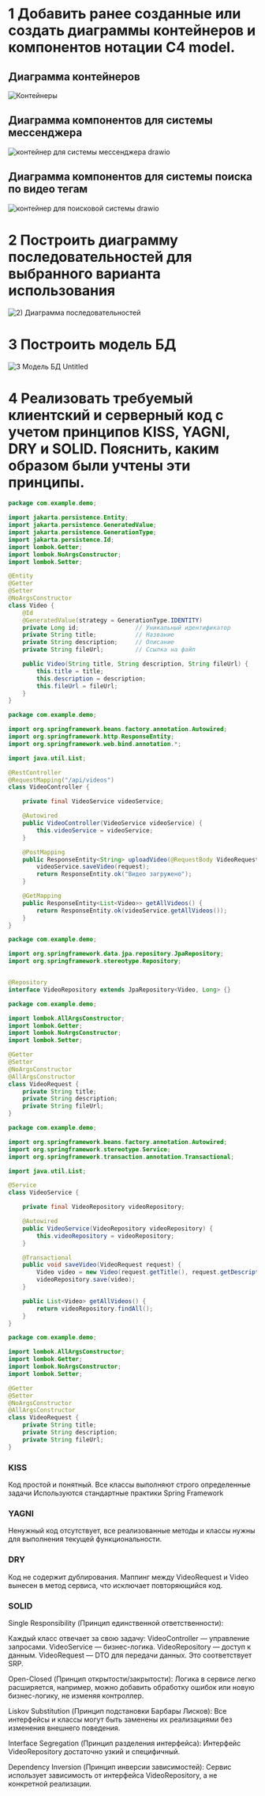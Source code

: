 # 1 Добавить ранее созданные или создать диаграммы контейнеров и компонентов нотации C4 model. 


## Диаграмма контейнеров
![Контейнеры](https://github.com/user-attachments/assets/6670f1d2-8f60-4e82-bf86-741a1f284742)

## Диаграмма компонентов для системы мессенджера
![контейнер для системы мессенджера drawio](https://github.com/user-attachments/assets/dfaae98f-e51a-43d0-8fbf-6a9739e617ca)

## Диаграмма компонентов для системы поиска по видео тегам
![контейнер для поисковой системы drawio](https://github.com/user-attachments/assets/78ad7db0-2517-4c11-afa1-a3eb5c38512b)

# 2 Построить диаграмму последовательностей для выбранного варианта использования

![2) Диаграмма последовательностей](https://github.com/user-attachments/assets/92d58c67-0bd3-4089-8cc4-a1d4495146c9)

# 3 Построить модель БД

![3 Модель БД Untitled](https://github.com/user-attachments/assets/16f98e50-5b37-4022-bcda-afd017ed906c)

# 4 Реализовать требуемый клиентский и серверный код с учетом принципов KISS, YAGNI, DRY и SOLID. Пояснить, каким образом были учтены эти принципы. 

``` java
package com.example.demo;

import jakarta.persistence.Entity;
import jakarta.persistence.GeneratedValue;
import jakarta.persistence.GenerationType;
import jakarta.persistence.Id;
import lombok.Getter;
import lombok.NoArgsConstructor;
import lombok.Setter;

@Entity
@Getter
@Setter
@NoArgsConstructor
class Video {
    @Id
    @GeneratedValue(strategy = GenerationType.IDENTITY)
    private Long id;                // Уникальный идентификатор
    private String title;           // Название
    private String description;     // Описание
    private String fileUrl;         // Ссылка на файл

    public Video(String title, String description, String fileUrl) {
        this.title = title;
        this.description = description;
        this.fileUrl = fileUrl;
    }
}

package com.example.demo;

import org.springframework.beans.factory.annotation.Autowired;
import org.springframework.http.ResponseEntity;
import org.springframework.web.bind.annotation.*;

import java.util.List;

@RestController
@RequestMapping("/api/videos")
class VideoController {

    private final VideoService videoService;

    @Autowired
    public VideoController(VideoService videoService) {
        this.videoService = videoService;
    }

    @PostMapping
    public ResponseEntity<String> uploadVideo(@RequestBody VideoRequest request) {
        videoService.saveVideo(request);
        return ResponseEntity.ok("Видео загружено");
    }

    @GetMapping
    public ResponseEntity<List<Video>> getAllVideos() {
        return ResponseEntity.ok(videoService.getAllVideos());
    }
}

package com.example.demo;

import org.springframework.data.jpa.repository.JpaRepository;
import org.springframework.stereotype.Repository;


@Repository
interface VideoRepository extends JpaRepository<Video, Long> {}

package com.example.demo;

import lombok.AllArgsConstructor;
import lombok.Getter;
import lombok.NoArgsConstructor;
import lombok.Setter;

@Getter
@Setter
@NoArgsConstructor
@AllArgsConstructor
class VideoRequest {
    private String title;
    private String description;
    private String fileUrl;
}

package com.example.demo;

import org.springframework.beans.factory.annotation.Autowired;
import org.springframework.stereotype.Service;
import org.springframework.transaction.annotation.Transactional;

import java.util.List;

@Service
class VideoService {

    private final VideoRepository videoRepository;

    @Autowired
    public VideoService(VideoRepository videoRepository) {
        this.videoRepository = videoRepository;
    }

    @Transactional
    public void saveVideo(VideoRequest request) {
        Video video = new Video(request.getTitle(), request.getDescription(), request.getFileUrl());
        videoRepository.save(video);
    }

    public List<Video> getAllVideos() {
        return videoRepository.findAll();
    }
}

package com.example.demo;

import lombok.AllArgsConstructor;
import lombok.Getter;
import lombok.NoArgsConstructor;
import lombok.Setter;

@Getter
@Setter
@NoArgsConstructor
@AllArgsConstructor
class VideoRequest {
    private String title;
    private String description;
    private String fileUrl;
}
```

### KISS
Код простой и понятный. Все классы выполняют строго определенные задачи
Используются стандартные практики Spring Framework

### YAGNI
Ненужный код отсутствует, все реализованные методы и классы нужны для выполнения текущей функциональности.

### DRY
Код не содержит дублирования.
Маппинг между VideoRequest и Video вынесен в метод сервиса, что исключает повторяющийся код.

### SOLID

Single Responsibility (Принцип единственной ответственности):

Каждый класс отвечает за свою задачу:
VideoController — управление запросами.
VideoService — бизнес-логика.
VideoRepository — доступ к данным.
VideoRequest — DTO для передачи данных.
Это соответствует SRP.

Open-Closed (Принцип открытости/закрытости):
Логика в сервисе легко расширяется, например, можно добавить обработку ошибок или новую бизнес-логику, не изменяя контроллер.

Liskov Substitution (Принцип подстановки Барбары Лисков):
Все интерфейсы и классы могут быть заменены их реализациями без изменения внешнего поведения.

Interface Segregation (Принцип разделения интерфейса):
Интерфейс VideoRepository достаточно узкий и специфичный.

Dependency Inversion (Принцип инверсии зависимостей):
Сервис использует зависимость от интерфейса VideoRepository, а не конкретной реализации.
